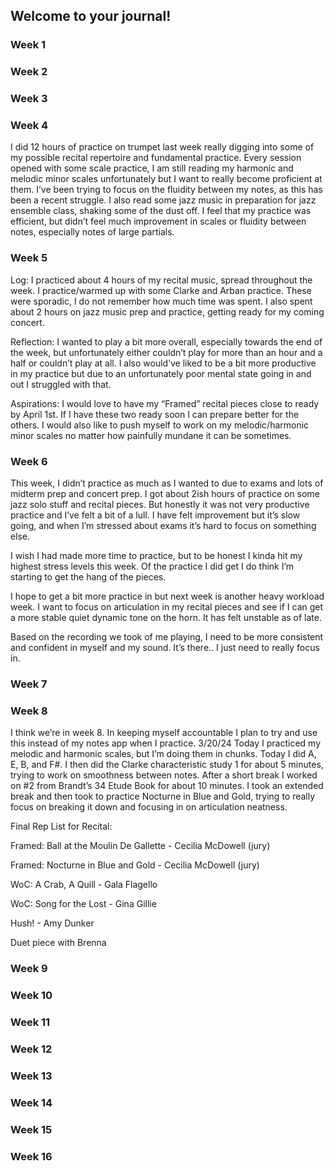 ## Welcome to your journal!

### Week 1

### Week 2

### Week 3

### Week 4

I did 12 hours of practice on trumpet last week really digging into some of my possible recital repertoire and fundamental practice. Every session opened with some scale practice, I am still reading my harmonic and melodic minor scales unfortunately but I want to really become proficient at them. I’ve been trying to focus on the fluidity between my notes, as this has been a recent struggle. I also read some jazz music in preparation for jazz ensemble class, shaking some of the dust off. I feel that my practice was efficient, but didn’t feel much improvement in scales or fluidity between notes, especially notes of large partials. 

### Week 5

Log: I practiced about 4 hours of my recital music, spread throughout the week. I practice/warmed up with some Clarke and Arban practice. These were sporadic, I do not remember how much time was spent. I also spent about 2 hours on jazz music prep and practice, getting ready for my coming concert. 

Reflection: I wanted to play a bit more overall, especially towards the end of the week, but unfortunately either couldn’t play for more than an hour and a half or couldn’t play at all. I also would’ve liked to be a bit more productive in my practice but due to an unfortunately poor mental state going in and out I struggled with that. 

Aspirations: I would love to have my “Framed” recital pieces close to ready by April 1st. If I have these two ready soon I can prepare better for the others. I would also like to push myself to work on my melodic/harmonic minor scales no matter how painfully mundane it can be sometimes. 

### Week 6

This week, I didn’t practice as much as I wanted to due to exams and lots of midterm prep and concert prep. I got about 2ish hours of practice on some jazz solo stuff and recital pieces. But honestly it was not very productive practice and I’ve felt a bit of a lull. I have felt improvement but it’s slow going, and when I’m stressed about exams it’s hard to focus on something else. 

I wish I had made more time to practice, but to be honest I kinda hit my highest stress levels this week. Of the practice I did get I do think I’m starting to get the hang of the pieces. 

I hope to get a bit more practice in but next week is another heavy workload week. I want to focus on articulation in my recital pieces and see if I can get a more stable quiet dynamic tone on the horn. It has felt unstable as of late. 

Based on the recording we took of me playing, I need to be more consistent and confident in myself and my sound. It’s there.. I just need to really focus in.&#x20;

### Week 7

### Week 8

I think we’re in week 8. In keeping myself accountable I plan to try and use this instead of my notes app when I practice. 3/20/24 Today I practiced my melodic and harmonic scales, but I’m doing them in chunks. Today I did A, E, B, and F#. I then did the Clarke characteristic study 1 for about 5 minutes, trying to work on smoothness between notes. After a short break I worked on #2 from Brandt’s 34 Etude Book for about 10 minutes. I took an extended break and then took to practice Nocturne in Blue and Gold, trying to really focus on breaking it down and focusing in on articulation neatness.&#x20;

Final Rep List for Recital:

Framed: Ball at the Moulin De Gallette - Cecilia McDowell (jury)

Framed: Nocturne in Blue and Gold - Cecilia McDowell (jury)

WoC: A Crab, A Quill - Gala Flagello

WoC: Song for the Lost - Gina Gillie

Hush! - Amy Dunker

Duet piece with Brenna

### Week 9

### Week 10

### Week 11

### Week 12

### Week 13

### Week 14

### Week 15

### Week 16